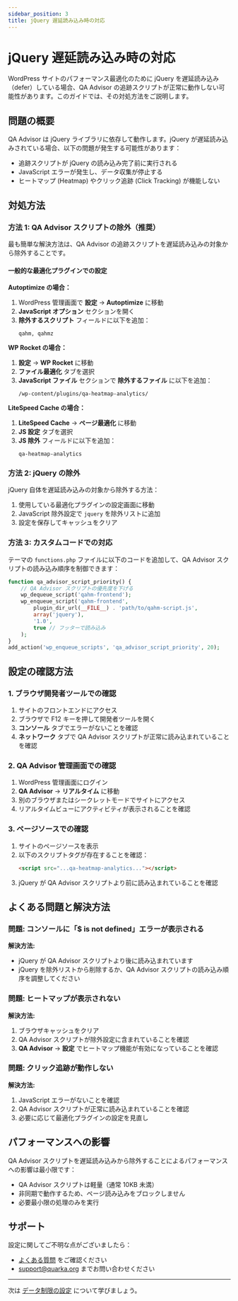 ```yaml
---
sidebar_position: 3
title: jQuery 遅延読み込み時の対応
---
```


# jQuery 遅延読み込み時の対応

WordPress サイトのパフォーマンス最適化のために jQuery を遅延読み込み（defer）している場合、QA Advisor の追跡スクリプトが正常に動作しない可能性があります。このガイドでは、その対処方法をご説明します。

## 問題の概要

QA Advisor は jQuery ライブラリに依存して動作します。jQuery が遅延読み込みされている場合、以下の問題が発生する可能性があります：

- 追跡スクリプトが jQuery の読み込み完了前に実行される
- JavaScript エラーが発生し、データ収集が停止する
- ヒートマップ (Heatmap) やクリック追跡 (Click Tracking) が機能しない

## 対処方法

### 方法 1: QA Advisor スクリプトの除外（推奨）

最も簡単な解決方法は、QA Advisor の追跡スクリプトを遅延読み込みの対象から除外することです。

#### 一般的な最適化プラグインでの設定

**Autoptimize の場合：**
1. WordPress 管理画面で **設定** → **Autoptimize** に移動
2. **JavaScript オプション** セクションを開く
3. **除外するスクリプト** フィールドに以下を追加：
   ```
   qahm, qahmz
   ```

**WP Rocket の場合：**
1. **設定** → **WP Rocket** に移動
2. **ファイル最適化** タブを選択
3. **JavaScript ファイル** セクションで **除外するファイル** に以下を追加：
   ```
   /wp-content/plugins/qa-heatmap-analytics/
   ```

**LiteSpeed Cache の場合：**
1. **LiteSpeed Cache** → **ページ最適化** に移動
2. **JS 設定** タブを選択
3. **JS 除外** フィールドに以下を追加：
   ```
   qa-heatmap-analytics
   ```

### 方法 2: jQuery の除外

jQuery 自体を遅延読み込みの対象から除外する方法：

1. 使用している最適化プラグインの設定画面に移動
2. JavaScript 除外設定で `jquery` を除外リストに追加
3. 設定を保存してキャッシュをクリア

### 方法 3: カスタムコードでの対応

テーマの `functions.php` ファイルに以下のコードを追加して、QA Advisor スクリプトの読み込み順序を制御できます：

```php
function qa_advisor_script_priority() {
    // QA Advisor スクリプトの優先度を下げる
    wp_dequeue_script('qahm-frontend');
    wp_enqueue_script('qahm-frontend', 
        plugin_dir_url(__FILE__) . 'path/to/qahm-script.js', 
        array('jquery'), 
        '1.0', 
        true // フッターで読み込み
    );
}
add_action('wp_enqueue_scripts', 'qa_advisor_script_priority', 20);
```

## 設定の確認方法

### 1. ブラウザ開発者ツールでの確認

1. サイトのフロントエンドにアクセス
2. ブラウザで F12 キーを押して開発者ツールを開く
3. **コンソール** タブでエラーがないことを確認
4. **ネットワーク** タブで QA Advisor スクリプトが正常に読み込まれていることを確認

### 2. QA Advisor 管理画面での確認

1. WordPress 管理画面にログイン
2. **QA Advisor** → **リアルタイム** に移動
3. 別のブラウザまたはシークレットモードでサイトにアクセス
4. リアルタイムビューにアクティビティが表示されることを確認

### 3. ページソースでの確認

1. サイトのページソースを表示
2. 以下のスクリプトタグが存在することを確認：
   ```html
   <script src="...qa-heatmap-analytics..."></script>
   ```
3. jQuery が QA Advisor スクリプトより前に読み込まれていることを確認

## よくある問題と解決方法

### 問題: コンソールに「$ is not defined」エラーが表示される

**解決方法:**
- jQuery が QA Advisor スクリプトより後に読み込まれています
- jQuery を除外リストから削除するか、QA Advisor スクリプトの読み込み順序を調整してください

### 問題: ヒートマップが表示されない

**解決方法:**
1. ブラウザキャッシュをクリア
2. QA Advisor スクリプトが除外設定に含まれていることを確認
3. **QA Advisor** → **設定** でヒートマップ機能が有効になっていることを確認

### 問題: クリック追跡が動作しない

**解決方法:**
1. JavaScript エラーがないことを確認
2. QA Advisor スクリプトが正常に読み込まれていることを確認
3. 必要に応じて最適化プラグインの設定を見直し

## パフォーマンスへの影響

QA Advisor スクリプトを遅延読み込みから除外することによるパフォーマンスへの影響は最小限です：

- QA Advisor スクリプトは軽量（通常 10KB 未満）
- 非同期で動作するため、ページ読み込みをブロックしません
- 必要最小限の処理のみを実行

## サポート

設定に関してご不明な点がございましたら：

- [よくある質問](/docs/faq) をご確認ください
- support@quarka.org までお問い合わせください

---

次は [データ制限の設定](/docs/user-manual/getting-started/set-data-limit-wpconfig) について学びましょう。
